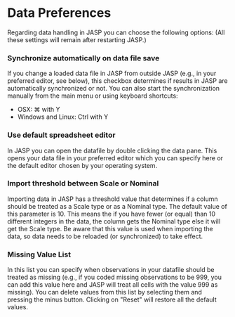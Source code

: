 
Data Preferences
=========

Regarding data handling in JASP you can choose the following options:
(All these settings will remain after restarting JASP.)

### Synchronize automatically on data file save

If you change a loaded data file in JASP from outside JASP
(e.g., in your preferred editor, see below), this checkbox determines
if results in JASP are automatically synchronized or not.
You can also start the synchronization manually from the main menu
or using keyboard shortcuts:

- OSX: &#8984; with Y
- Windows and Linux: Ctrl with Y

### Use default spreadsheet editor

In JASP you can open the datafile by double clicking the data pane.
This opens your data file in your preferred editor which you can specify here
or the default editor chosen by your operating system.

### Import threshold between Scale or Nominal

Importing data in JASP has a threshold value that determines if a column should be treated
as a Scale type or as a Nominal type. The default value of this parameter is 10.
This means the if you have fewer (or equal) than 10 different integers in the data, the column
gets the Nominal type else it will get the Scale type. Be aware that this value is used when
importing the data, so data needs to be reloaded (or synchronized) to take effect.

### Missing Value List

In this list you can specify when observations in your datafile should be treated as missing (e.g., if you coded missing observations to be 999, you can add this value here and JASP will treat all cells with the value 999 as missing).
You can delete values from this list by selecting them and pressing the minus button.
Clicking on "Reset" will restore all the default values.
